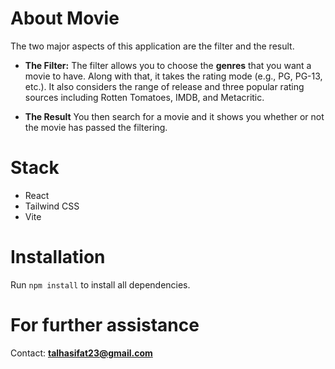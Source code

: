 # About Movie

The two major aspects of this application are the filter and the result.

- **The Filter:**
  The filter allows you to choose the **genres** that you want a movie to have. Along with that, it takes the rating mode (e.g., PG, PG-13, etc.). It also considers the range of release and three popular rating sources including Rotten Tomatoes, IMDB, and Metacritic.

- **The Result**
  You then search for a movie and it shows you whether or not the movie has passed the filtering.

# Stack

- React
- Tailwind CSS
- Vite

# Installation

Run `npm install` to install all dependencies.

# For further assistance

Contact: **talhasifat23@gmail.com**
